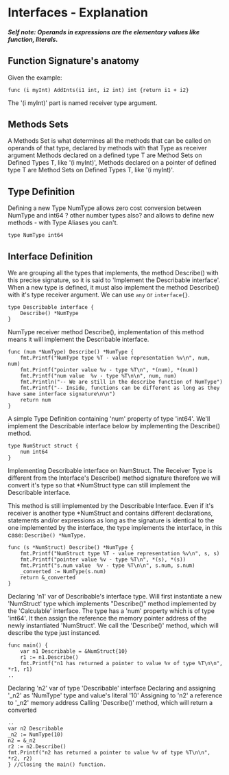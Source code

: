 # Interfaces - Explanation

##### Self note: Operands in expressions are the elementary values like function, literals.

## Function Signature's anatomy

Given the example:
```golang
func (i myInt) AddInts(i1 int, i2 int) int {return i1 + i2}
```
The '(i myInt)' part is named receiver type argument.

## Methods Sets
A Methods Set is what determines all the methods that can be called on operands of that type, declared by methods with that Type as receiver argument Methods declared on a defined type T are Method Sets on Defined Types T, like '(i myInt)', Methods declared on a pointer of defined type T are Method Sets on Defined Types T, like '(i myInt)'.

## Type Definition 
Defining a new Type NumType allows zero cost conversion between NumType and int64  ? other number types also?
and allows to define new methods - with Type Aliases you can't.
```golang
type NumType int64
```

## Interface Definition 
We are grouping all the types that implements, the method Describe() with this precise signature, so it is said to 'Implement the Describable interface'. When a new type is defined, it must also implement the method Describe() with it's type receiver argument. We can use `any` or `interface{}`.

```golang
type Describable interface {
    Describe() *NumType
}
```

NumType receiver method Describe(), implementation of this method means it will implement the Describable interface.

```golang
func (num *NumType) Describe() *NumType {
    fmt.Printf("NumType type %T - value representation %v\n", num, num)
    fmt.Printf("pointer value %v - type %T\n", *(num), *(num))
    fmt.Printf("num value  %v - type %T\n\n", num, num)
    fmt.Println("-- We are still in the describe function of NumType")
    fmt.Printf("-- Inside, functions can be different as long as they have same interface signature\n\n")
    return num
}
```
A simple Type Definition containing 'num' property of type 'int64'. We'll implement the Describable interface below by implementing the Describe() method.
```golang
type NumStruct struct {
    num int64
}
```

Implementing Describable interface on NumStruct. The Receiver Type is different from the Interface's Describe() method signature therefore we will convert it's type so that *NumStruct type can still implement the Describable interface.

This method is still implemented by the Describable Interface. Even if it's receiver is another type *NumStruct and contains different declarations, statements and/or expressions as long as the signature is
identical to the one implemented by the interface, the type implements the interface, in this case: `Describe() *NumType.`

```golang
func (s *NumStruct) Describe() *NumType {
    fmt.Printf("NumStruct type %T - value representation %v\n", s, s)
    fmt.Printf("pointer value %v - type %T\n", *(s), *(s))
	fmt.Printf("s.num value  %v - type %T\n\n", s.num, s.num)
	_converted := NumType(s.num)
	return &_converted
}
```

Declaring 'n1' var of Describable's interface type. Will first instantiate a new 'NumStruct' type which implements "Describe()" method implemented by the 'Calculable' interface. The type has a 'num' property which
is of type 'int64'. It then assign the reference the memory pointer address of the newly instantiated 'NumStruct'. We call the 'Describe()' method, which will describe the type just instanced.

```golang
func main() {
    var n1 Describable = &NumStruct{10}
    r1 := n1.Describe()
    fmt.Printf("n1 has returned a pointer to value %v of type %T\n\n", *r1, r1)
..
```

Declaring 'n2' var of type 'Describable' interface Declaring and assigning '_n2' as 'NumType' type and value's literal '10' Assigning to 'n2' a reference to '_n2' memory address Calling 'Describe()' method, which will return a converted

```golang
..
var n2 Describable
_n2 := NumType(10)
n2 = &_n2
r2 := n2.Describe()
fmt.Printf("n2 has returned a pointer to value %v of type %T\n\n", *r2, r2)
} //Closing the main() function.
```
